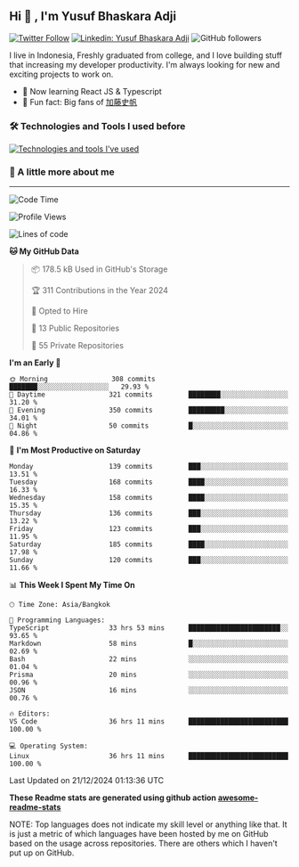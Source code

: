 ## Hi 👋 , I'm Yusuf Bhaskara Adji

[![Twitter Follow](https://img.shields.io/twitter/follow/frelein_asli?label=Follow)](https://twitter.com/intent/follow?screen_name=frelein_asli)
[![Linkedin: Yusuf Bhaskara Adji](https://img.shields.io/badge/-yusufadji-blue?style=flat-square&logo=Linkedin&logoColor=white&link=https://www.linkedin.com/in/yusuf-bhaskara-adji/)](https://www.linkedin.com/in/yusuf-bhaskara-adji/)
![GitHub followers](https://img.shields.io/github/followers/yusufadji?label=Follow&style=social)

I live in Indonesia, Freshly graduated from college, and I love building stuff that increasing my developer productivity. I'm always looking for new and exciting projects to work on.

- 🌱 Now learning React JS & Typescript
- 🐻 Fun fact: Big fans of [加藤史帆](https://www.instagram.com/katoshi.official/)

### 🛠️ Technologies and Tools I used before

[![Technologies and tools I've used](https://skillicons.dev/icons?i=html,css,js,ts,php,python,kotlin,tailwind,bootstrap,next,express,sequelize,mysql,prisma,firebase,vercel,vscode,androidstudio,bash,git,postman,figma,docker,linux&perline=12)](#)

### 🐣 A little more about me

---

<!--START_SECTION:waka-->
![Code Time](http://img.shields.io/badge/Code%20Time-1%2C199%20hrs%2012%20mins-blue)

![Profile Views](http://img.shields.io/badge/Profile%20Views-0-blue)

![Lines of code](https://img.shields.io/badge/From%20Hello%20World%20I%27ve%20Written-733.1%20thousand%20lines%20of%20code-blue)

**🐱 My GitHub Data** 

> 📦 178.5 kB Used in GitHub's Storage 
 > 
> 🏆 311 Contributions in the Year 2024
 > 
> 💼 Opted to Hire
 > 
> 📜 13 Public Repositories 
 > 
> 🔑 55 Private Repositories 
 > 
**I'm an Early 🐤** 

```text
🌞 Morning                308 commits         ███████░░░░░░░░░░░░░░░░░░   29.93 % 
🌆 Daytime                321 commits         ████████░░░░░░░░░░░░░░░░░   31.20 % 
🌃 Evening                350 commits         █████████░░░░░░░░░░░░░░░░   34.01 % 
🌙 Night                  50 commits          █░░░░░░░░░░░░░░░░░░░░░░░░   04.86 % 
```
📅 **I'm Most Productive on Saturday** 

```text
Monday                   139 commits         ███░░░░░░░░░░░░░░░░░░░░░░   13.51 % 
Tuesday                  168 commits         ████░░░░░░░░░░░░░░░░░░░░░   16.33 % 
Wednesday                158 commits         ████░░░░░░░░░░░░░░░░░░░░░   15.35 % 
Thursday                 136 commits         ███░░░░░░░░░░░░░░░░░░░░░░   13.22 % 
Friday                   123 commits         ███░░░░░░░░░░░░░░░░░░░░░░   11.95 % 
Saturday                 185 commits         ████░░░░░░░░░░░░░░░░░░░░░   17.98 % 
Sunday                   120 commits         ███░░░░░░░░░░░░░░░░░░░░░░   11.66 % 
```


📊 **This Week I Spent My Time On** 

```text
🕑︎ Time Zone: Asia/Bangkok

💬 Programming Languages: 
TypeScript               33 hrs 53 mins      ███████████████████████░░   93.65 % 
Markdown                 58 mins             █░░░░░░░░░░░░░░░░░░░░░░░░   02.69 % 
Bash                     22 mins             ░░░░░░░░░░░░░░░░░░░░░░░░░   01.04 % 
Prisma                   20 mins             ░░░░░░░░░░░░░░░░░░░░░░░░░   00.96 % 
JSON                     16 mins             ░░░░░░░░░░░░░░░░░░░░░░░░░   00.76 % 

🔥 Editors: 
VS Code                  36 hrs 11 mins      █████████████████████████   100.00 % 

💻 Operating System: 
Linux                    36 hrs 11 mins      █████████████████████████   100.00 % 
```


 Last Updated on 21/12/2024 01:13:36 UTC
<!--END_SECTION:waka-->

**These Readme stats are generated using github action [awesome-readme-stats](https://github.com/anmol098/waka-readme-stats)**

NOTE: Top languages does not indicate my skill level or anything like that. It is just a metric of which languages have been hosted by me on GitHub based on the usage across repositories. There are others which I haven't put up on GitHub.
